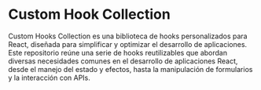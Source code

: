 # Custom Hook Collection
Custom Hooks Collection es una biblioteca de hooks personalizados para React, diseñada para simplificar y optimizar el desarrollo de aplicaciones. Este repositorio reúne una serie de hooks reutilizables que abordan diversas necesidades comunes en el desarrollo de aplicaciones React, desde el manejo del estado y efectos, hasta la manipulación de formularios y la interacción con APIs.